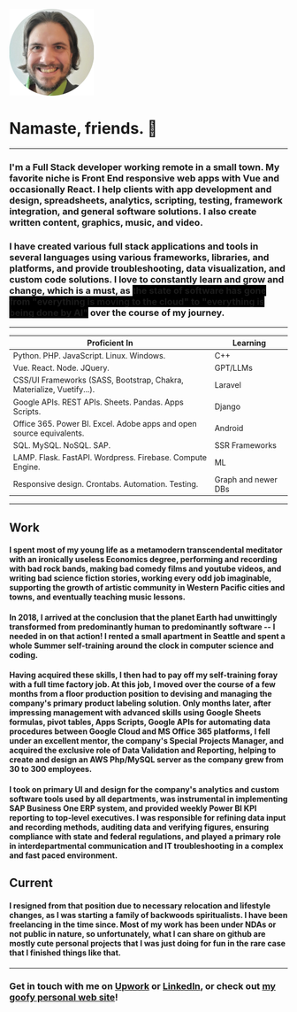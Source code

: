 ![avatar image adam](adamavatarcircle.png)
# Namaste, friends. 🙏

---

### I'm a Full Stack developer working remote in a small town. My favorite niche is Front End responsive web apps with Vue and occasionally React. I help clients with app development and design, spreadsheets, analytics, scripting, testing, framework integration, and general software solutions. I also create written content, graphics, music, and video.

### I have created various full stack applications and tools in several languages using various frameworks, libraries, and platforms, and provide troubleshooting, data visualization, and custom code solutions. I love to constantly learn and grow and change, which is a must, as <span style="background-color: black;">the state of software has gone from "everything is moving to the cloud" to "everything is being done by AI"</span> over the course of my journey.

---

| Proficient In | Learning |
| ------------- | ------------- |
| Python. PHP. JavaScript. Linux. Windows. | C++ |
| Vue. React. Node. JQuery. | GPT/LLMs |
| CSS/UI Frameworks (SASS, Bootstrap, Chakra, Materialize, Vuetify...). | Laravel |
| Google APIs. REST APIs. Sheets. Pandas. Apps Scripts. | Django |
| Office 365. Power BI. Excel. Adobe apps and open source equivalents. | Android |
| SQL. MySQL. NoSQL. SAP. | SSR Frameworks |
| LAMP. Flask. FastAPI. Wordpress. Firebase. Compute Engine. | ML |
| Responsive design. Crontabs. Automation. Testing. | Graph and newer DBs |

---

## Work

#### I spent most of my young life as a metamodern transcendental meditator with an ironically useless Economics degree, performing and recording with bad rock bands, making bad comedy films and youtube videos, and writing bad science fiction stories, working every odd job imaginable, supporting the growth of artistic community in Western Pacific cities and towns, and eventually teaching music lessons.

#### In 2018, I arrived at the conclusion that the planet Earth had unwittingly transformed from predominantly human to predominantly software -- I needed in on that action! I rented a small apartment in Seattle and spent a whole Summer self-training around the clock in computer science and coding.

#### Having acquired these skills, I then had to pay off my self-training foray with a full time factory job. At this job, I moved over the course of a few months from a floor production position to devising and managing the company's primary product labeling solution. Only months later, after impressing management with advanced skills using Google Sheets formulas, pivot tables, Apps Scripts, Google APIs for automating data procedures between Google Cloud and MS Office 365 platforms, I fell under an excellent mentor, the company's Special Projects Manager, and acquired the exclusive role of Data Validation and Reporting, helping to create and design an AWS Php/MySQL server as the company grew from 30 to 300 employees. 

#### I took on primary UI and design for the company's analytics and custom software tools used by all departments, was instrumental in implementing SAP Business One ERP system, and provided weekly Power BI KPI reporting to top-level executives. I was responsible for refining data input and recording methods, auditing data and verifying figures, ensuring compliance with state and federal regulations, and played a primary role in interdepartmental communication and IT troubleshooting in a complex and fast paced environment.

## Current

#### I resigned from that position due to necessary relocation and lifestyle changes, as I was starting a family of backwoods spiritualists. I have been freelancing in the time since. Most of my work has been under NDAs or not public in nature, so unfortunately, what I can share on github are mostly cute personal projects that I was just doing for fun in the rare case that I finished things like that.

--- 

### **Get in touch with me on [Upwork](https://www.upwork.com/freelancers/~01527a09cdcfd75500) or [LinkedIn](https://www.linkedin.com/in/adam-loewen-3218ab48/), or check out [my goofy personal web site](https://steinunlimited.com/)!**
